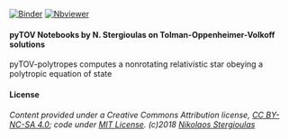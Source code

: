 [![Binder](https://mybinder.org/badge.svg)](https://mybinder.org/v2/gh/niksterg/pyTOV/master) [![Nbviewer](https://github.com/jupyter/design/blob/master/logos/Badges/nbviewer_badge.svg)](http://nbviewer.jupyter.org/github/niksterg/pyTOV/blob/master/TOV-polytropes.ipynb?flush_cache=true)

#### pyTOV Notebooks by N. Stergioulas on Tolman-Oppenheimer-Volkoff solutions

pyTOV-polytropes computes a nonrotating relativistic star obeying a polytropic equation of state

#### License

###### Content provided under a Creative Commons Attribution license, [CC BY-NC-SA 4.0](https://creativecommons.org/licenses/by-nc-sa/4.0/); code under [MIT License](https://opensource.org/licenses/MIT). (c)2018 [Nikolaos Stergioulas](http://www.astro.auth.gr/~niksterg/)


